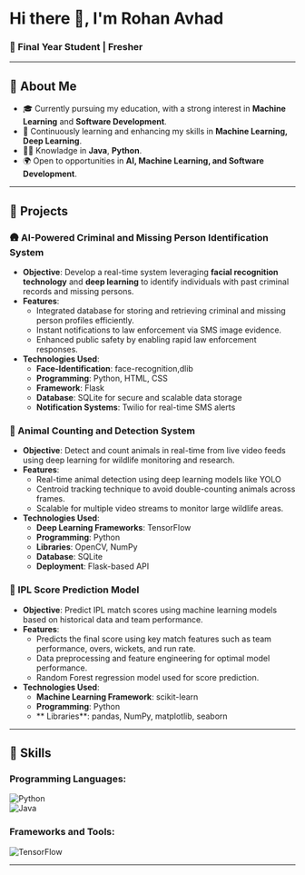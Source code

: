 # Hi there 👋, I'm Rohan Avhad  
### 🌟 Final Year Student | Fresher  

---

## 🚀 About Me  

- 🎓 Currently pursuing my education, with a strong interest in **Machine Learning** and **Software Development**.  
- 🌱 Continuously learning and enhancing my skills in **Machine Learning, Deep Learning**.  
- 🧑‍💻 Knowladge in **Java**, **Python**.  
- 🌍 Open to opportunities in **AI, Machine Learning, and Software Development**.  

---

## 💼 Projects  



### 🛖️ AI-Powered Criminal and Missing Person Identification System  

- **Objective**: Develop a real-time system leveraging **facial recognition technology** and **deep learning** to identify individuals with past criminal records and missing persons.  
- **Features**:  
  - Integrated database for storing and retrieving criminal and missing person profiles efficiently.  
  - Instant notifications to law enforcement via SMS image evidence.  
  - Enhanced public safety by enabling rapid law enforcement responses.  
- **Technologies Used**:  
  - **Face-Identification**: face-recognition,dlib
  - **Programming**: Python, HTML, CSS  
  - **Framework**: Flask  
  - **Database**: SQLite for secure and scalable data storage  
  - **Notification Systems**: Twilio for real-time SMS alerts  



### 🦁 Animal Counting and Detection System  

- **Objective**: Detect and count animals in real-time from live video feeds using deep learning for wildlife monitoring and research.  
- **Features**:  
  - Real-time animal detection using deep learning models like YOLO 
  - Centroid tracking technique to avoid double-counting animals across frames.  
  - Scalable for multiple video streams to monitor large wildlife areas.  
- **Technologies Used**:  
  - **Deep Learning Frameworks**: TensorFlow  
  - **Programming**: Python  
  - **Libraries**: OpenCV, NumPy  
  - **Database**: SQLite   
  - **Deployment**: Flask-based API 
### 🏏 IPL Score Prediction Model  

- **Objective**: Predict IPL match scores using machine learning models based on historical data and team performance.  
- **Features**:  
  - Predicts the final score using key match features such as team performance, overs, wickets, and run rate.  
  - Data preprocessing and feature engineering for optimal model performance.  
  - Random Forest regression model used for score prediction.  
- **Technologies Used**:  
  - **Machine Learning Framework**: scikit-learn  
  - **Programming**: Python  
  - ** Libraries**: pandas, NumPy, matplotlib, seaborn  
  
---

## 🔧 Skills  

### Programming Languages:  
![Python](https://img.shields.io/badge/Python-3776AB?style=for-the-badge&logo=python&logoColor=white)  
![Java](https://img.shields.io/badge/Java-007396?style=for-the-badge&logo=java&logoColor=white)  

### Frameworks and Tools:  

![TensorFlow](https://img.shields.io/badge/TensorFlow-FF6F00?style=for-the-badge&logo=tensorflow&logoColor=white)  


---



